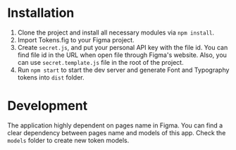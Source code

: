 # Installation

1. Clone the project and install all necessary modules via `npm install`.
2. Import Tokens.fig to your Figma project.
3. Create `secret.js`, and put your personal API key with the file id. You can find file id in the URL when open file through Figma's website. Also, you can use `secret.template.js` file in the root of the project.
4. Run `npm start` to start the dev server and generate Font and Typography tokens into `dist` folder.

# Development

The application highly dependent on pages name in Figma. You can find a clear dependency between pages name and models of this app. Check the `models` folder to create new token models.
